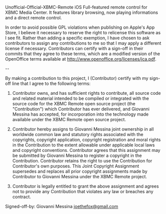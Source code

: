 Unofficial-Official-XBMC-Remote
iOS Full-featured remote control for XBMC Media Center. It features library browsing, now playing informations and a direct remote control.

In order to avoid possible GPL violations when publishing on Apple's App Store, I believe
it necessary to reserve the right to relicense this software as I see fit. Rather than
adding a specific exemption, I have chosen to ask contributors to assign any contributions
to me so that I may apply a different license if necessary. Contributors can certify with
a sign-off in their commits that they agree to these terms, which are a modified version
of the OpenOffice terms available at http://www.openoffice.org/licenses/jca.pdf.

--

By making a contribution to this project, I (Contributor) certify with my sign-off line that
I agree to the following terms:

1. Contributor owns, and has sufficient rights to contribute, all source code and related
material intended to be compiled or integrated with the source code for the
XBMC Remote open source project (the "Contribution") which Contributor has ever
delivered, and Giovanni Messina has accepted, for incorporation into the technology made available
under the XBMC Remote open source project.

2. Contributor hereby assigns to Giovanni Messina joint ownership in all worldwide common law and
statutory rights associated with the copyrights, copyright application, copyright
registration and moral rights in the Contribution to the extent allowable under applicable
local laws and copyright conventions. Contributor agrees that this assignment may be
submitted by Giovanni Messina to register a copyright in the Contribution. Contributor retains the right
to use the Contribution for Contributor's own purposes. This Joint Copyright Assignment
supersedes and replaces all prior copyright assignments made by Contributor to Giovanni Messina
under the XBMC Remote project.

3. Contributor is legally entitled to grant the above assignment and agrees not to provide
any Contribution that violates any law or breaches any contract.

Signed-off-by: Giovanni Messina <joethefox@gmail.com>
